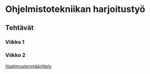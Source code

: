 # Ohjelmistotekniikan harjoitustyö

## Tehtävät

### Viikko 1

### Viikko 2
[Vaatimustenmäärittely](https://github.com/vaizq/ot-harjoitustyo/blob/main/dokumentaatio/vaatimusmaarittely.md)


